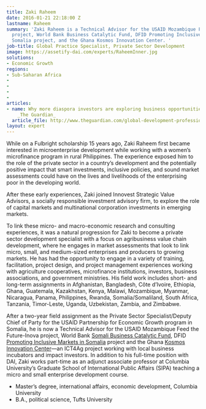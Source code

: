 ```yaml
---
title: Zaki Raheem
date: 2016-01-21 22:18:00 Z
lastname: Raheem
summary: 'Zaki Raheem is a Technical Advisor for the USAID Mozambique Feed the Future-Inova
  project, World Bank Business Catalytic Fund, DFID Promoting Inclusive Markets in
  Somalia project, and the Ghana Kosmos Innovation Center. '
job-title: Global Practice Specialist, Private Sector Development
image: https://assetify-dai.com/experts/RaheemInner.jpg
solutions:
- Economic Growth
regions:
- Sub-Saharan Africa
- 
- 
- 
- 
articles:
- name: Why more diaspora investors are exploring business opportunities in Somaliland,
    _The Guardian_
  article_file: http://www.theguardian.com/global-development-professionals-network/dai-partner-zone/bringing-it-home
layout: expert
---
```


While on a Fulbright scholarship 15 years ago, Zaki Raheem first became interested in microenterprise development while working with a women’s microfinance program in rural Philippines. The experience exposed him to the role of the private sector in a country’s development and the potentially positive impact that smart investments, inclusive policies, and sound market assessments could have on the lives and livelihoods of the enterprising poor in the developing world. 

After these early experiences, Zaki joined Innovest Strategic Value Advisors, a socially responsible investment advisory firm, to explore the role of capital markets and multinational corporation investments in emerging markets. 

To link these micro- and macro-economic research and consulting experiences, it was a natural progression for Zaki to become a private sector development specialist with a focus on agribusiness value chain development, where he engages in market assessments that look to link micro, small, and medium-sized enterprises and producers to growing markets. He has had the opportunity to engage in a variety of training, facilitation, project design, and project management experiences working with agriculture cooperatives, microfinance institutions, investors, business associations, and government ministries. His field work includes short- and long-term assignments in Afghanistan, Bangladesh, Côte d’Ivoire, Ethiopia, Ghana, Guatemala, Kazakhstan, Kenya, Malawi, Mozambique, Myanmar, Nicaragua, Panama, Philippines, Rwanda, Somalia/Somaliland, South Africa, Tanzania, Timor-Leste, Uganda, Uzbekistan, Zambia, and Zimbabwe. 

After a two-year field assignment as the Private Sector Specialist/Deputy Chief of Party for the USAID Partnership for Economic Growth program in Somalia, he is now a Technical Advisor for the USAID Mozambique Feed the Future-Inova project, World Bank [Somali Business Catalytic Fund](http://www.somalibcf.com/), DFID [Promoting Inclusive Markets in Somalia](https://www.dai.com/our-work/projects/somalia-promoting-inclusive-markets-somalia) project and the Ghana [Kosmos Innovation Center](https://www.dai.com/our-work/projects/ghana-kosmos-innovation-center-kic)—an ICT4Ag project working with local business incubators and impact investors. In addition to his full-time position with DAI, Zaki works part-time as an adjunct associate professor at Columbia University’s Graduate School of International Public Affairs (SIPA) teaching a micro and small enterprise development course.

* Master’s degree, international affairs, economic development, Columbia University
* B.A., political science, Tufts University
